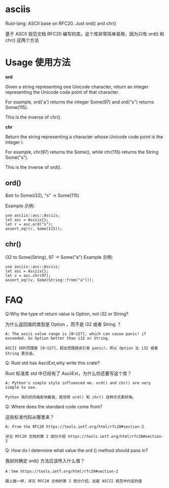 # asciis
Rust-lang: ASCII base on RFC20. Just ord() and chr() 

基于 ASCII 规范文档 RFC20 编写的库。这个库非常简单易用，因为只有 ord() 和 chr() 这两个方法

# Usage 使用方法

**ord**

Given a string representing one Unicode character, return an integer representing the Unicode code point of that character. 

For example, ord('a') returns the integer Some(97) and ord("s") returns Some(115). 

This is the inverse of chr().


**chr**

Return the string representing a character whose Unicode code point is the integer i. 

For example, chr(97) returns the Some(), while chr(115) returns the String Some("s"). 

This is the inverse of ord().

  
## ord()
&str to Some(i32), "s" -> Some(115)

Example 示例:

```
use asciis::asc::Asciis;
let asc = Asciis{};
let r = asc.ord("s");
assert_eq!(r, Some(115));
```

## chr()
i32 to Some(String), 97 -> Some("a")
Example 示例:

```
use asciis::asc::Asciis;
let asc = Asciis{};
let v = asc.chr(97);
assert_eq!(v, Some(String::from("a")));
```

# FAQ
Q:Why the type of return value is Option, not i32 or String?

为什么返回值的类型是 Option ，而不是 i32 或者 String ？

```
A: The ascii value range is [0~127], which can cause panic! if exceeded. So Option better than i32 or String.

ASCII 码的范围是 [0~127]，超出范围就会引发 panic!。所以 Option 比 i32 或者 String 更合适。
```

Q: Rust std has AsciiExt,why write this crate?

Rust 标准库 std 中已经有了 AsciiExt，为什么你还要写这个库？

```
A: Python's simple style influenced me. ord() and chr() are very simple to use.

Python 简约的风格影响着我，我觉得 ord() 和 chr() 这种方式更好用。
```

Q: Where does the standard code come from?

这些标准代码从哪里来？

```
A: From the RFC20 https://tools.ietf.org/html/rfc20#section-2

详见 RFC20 文档的第 2 部分介绍 https://tools.ietf.org/html/rfc20#section-2
```

Q: How do I determine what value the ord () method should pass in?

我如何确定 ord() 方法应该传入什么值？

```
A：See https://tools.ietf.org/html/rfc20#section-2

跟上面一样，详见 RFC20 文档的第 2 部分介绍，这是 ASCII 规范中约定的值
```
